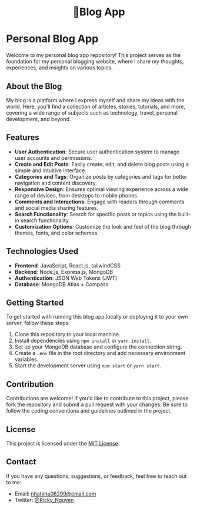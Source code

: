 <h1 align="center"><strong>👋Blog App</strong></h1>

# Personal Blog App

Welcome to my personal blog app repository! This project serves as the foundation for my personal blogging website, where I share my thoughts, experiences, and insights on various topics.

## About the Blog

My blog is a platform where I express myself and share my ideas with the world. Here, you'll find a collection of articles, stories, tutorials, and more, covering a wide range of subjects such as technology, travel, personal development, and beyond.

## Features

- **User Authentication**: Secure user authentication system to manage user accounts and permissions.
- **Create and Edit Posts**: Easily create, edit, and delete blog posts using a simple and intuitive interface.
- **Categories and Tags**: Organize posts by categories and tags for better navigation and content discovery.
- **Responsive Design**: Ensures optimal viewing experience across a wide range of devices, from desktops to mobile phones.
- **Comments and Interactions**: Engage with readers through comments and social media sharing features.
- **Search Functionality**: Search for specific posts or topics using the built-in search functionality.
- **Customization Options**: Customize the look and feel of the blog through themes, fonts, and color schemes.

## Technologies Used

- **Frontend**: JavaScript, React.js, tailwindCSS
- **Backend**: Node.js, Express.js, MongoDB
- **Authentication**: JSON Web Tokens (JWT)
- **Database**: MongoDB Atlas + Compass

## Getting Started

To get started with running this blog app locally or deploying it to your own server, follow these steps:

1. Clone this repository to your local machine.
2. Install dependencies using `npm install` or `yarn install`.
3. Set up your MongoDB database and configure the connection string.
4. Create a `.env` file in the root directory and add necessary environment variables.
5. Start the development server using `npm start` or `yarn start`.

## Contribution

Contributions are welcome! If you'd like to contribute to this project, please fork the repository and submit a pull request with your changes. Be sure to follow the coding conventions and guidelines outlined in the project.

## License

This project is licensed under the [MIT License](LICENSE.md).

## Contact

If you have any questions, suggestions, or feedback, feel free to reach out to me:

- Email: [nhatkha06299@email.com](mailto:your@email.com)
- Twitter: [@Ricky_Nguyen](https://twitter.com/KhaNguyen020103)
